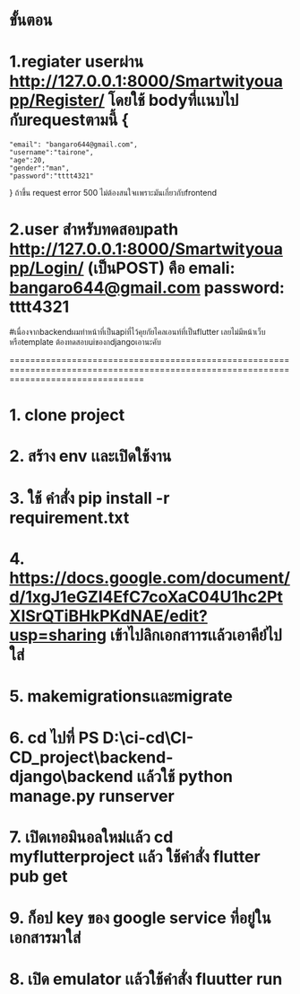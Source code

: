 
# ขั้นตอน
# 1.regiater userผ่าน http://127.0.0.1:8000/Smartwityouapp/Register/  โดยใช้ bodyที่เเนบไปกับrequestตามนี้  {
    "email": "bangaro644@gmail.com",
    "username":"tairone",
    "age":20,
    "gender":"man",
    "password":"tttt4321"

} ถ้าขึ้น request error 500 ไม่ต้องสนใจเเพราะมันเกี่ยวกับfrontend 


# 2.user สำหรับทดสอบpath http://127.0.0.1:8000/Smartwityouapp/Login/    (เป็นPOST) คือ emali: bangaro644@gmail.com password: tttt4321  
#เนื่องจากbackendผมทำหน้าที่เป็นapiที่ไว้คุยกัยไคลเอนท์ที่เป็นflutter เลยไม่มีหน้าเว็บหรือtemplate ต้องทดสอบuiของกdjangoเอานะคับ
 




======================================================================================================================================

# 1. clone project
# 2. สร้าง env เเละเปิดใช้งาน
# 3. ใช้ คำสั่ง pip install -r requirement.txt
# 4. https://docs.google.com/document/d/1xgJ1eGZI4EfC7coXaC04U1hc2PtXISrQTiBHkPKdNAE/edit?usp=sharing เข้าไปลิกเอกสาารเเล้วเอาคีย์ไปใส่ 
# 5. makemigrationsเเละmigrate 
# 6. cd ไปที่ PS D:\ci-cd\CI-CD_project\backend-django\backend เเล้วใช้ python manage.py  runserver
# 7. เปิดเทอมินอลใหม่เเล้ว cd myflutterproject เเล้ว ใช้คำสั่ง flutter pub get  
# 9. ก็อป key ของ google service ที่อยู่ในเอกสารมาใส่
# 8. เปิด emulator  เเล้วใช้คำสั่ง fluutter run
